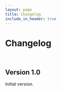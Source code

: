 ```yaml
---
layout: page
title: Changelog
include_in_header: true
---
```


# Changelog

<br>

## Version 1.0

Initial version.
